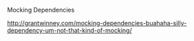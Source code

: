 Mocking Dependencies

http://grantwinney.com/mocking-dependencies-buahaha-silly-dependency-um-not-that-kind-of-mocking/